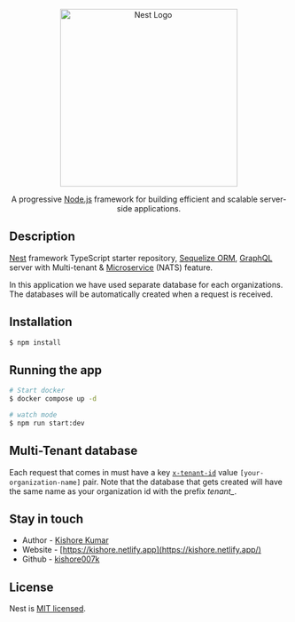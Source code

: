 <p align="center">
  <a href="http://nestjs.com/" target="blank"><img src="https://nestjs.com/img/logo_text.svg" width="320" alt="Nest Logo" /></a>
</p>

[circleci-image]: https://img.shields.io/circleci/build/github/nestjs/nest/master?token=abc123def456
[circleci-url]: https://circleci.com/gh/nestjs/nest

  <p align="center">A progressive <a href="http://nodejs.org" target="_blank">Node.js</a> framework for building efficient and scalable server-side applications.</p>

## Description

[Nest](https://github.com/nestjs/nest) framework TypeScript starter repository, [Sequelize ORM](https://sequelize.org/), [GraphQL](https://docs.nestjs.com/graphql/quick-start) server with Multi-tenant & [Microservice](https://docs.nestjs.com/microservices/basics) (NATS) feature.

In this application we have used separate database for each organizations. The databases will be automatically created when a request is received.

## Installation

```bash
$ npm install
```

## Running the app

```bash
# Start docker
$ docker compose up -d

# watch mode
$ npm run start:dev
```

## Multi-Tenant database

Each request that comes in must have a key [`x-tenant-id`](apps/gateway/src/users/users.service.ts) value `[your-organization-name]` pair.
Note that the database that gets created will have the same name as your organization id with the prefix *tenant_*.

## Stay in touch

- Author - [Kishore Kumar](https://www.linkedin.com/in/kishore-kumar-6bb5801a2/)
- Website - [https://kishore.netlify.app](https://kishore.netlify.app/)
- Github - [kishore007k](https://github.com/kishore007k)

## License

Nest is [MIT licensed](LICENSE).
